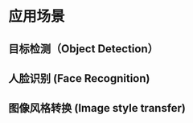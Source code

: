 # 应用场景

## 目标检测（Object Detection）  

## 人脸识别 (Face Recognition)  

## 图像风格转换 (Image style transfer)  